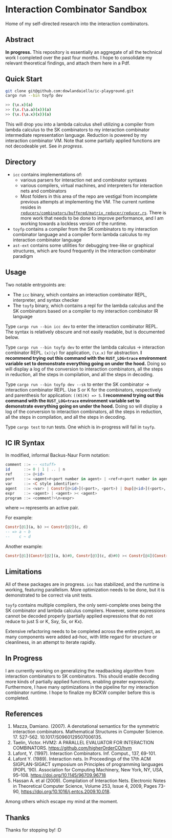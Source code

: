 # Interaction Combinator Sandbox

Home of my self-directed research into the interaction combinators.

## Abstract

**In progress.** This repository is essentially an aggregate of all the technical work I completed over the past four months. I hope to consolidate my relevant theoretical findings, and attach them here in a Pdf.

## Quick Start

```bash
git clone git@github.com:dowlandaiello/ic-playground.git
cargo run --bin toyfp dev

>> (\x.x)(a)
>> (\x.(\a.a)(x))(a)
>> (\x.(\a.x)(x))(a)
```

This will drop you into a lambda calculus shell utilizing a compiler from lambda calculus to the SK combinators to my interaction combinator intermediate representation language. Reduction is powered by my interaction combinator VM. Note that some partially applied functions are not decodeable yet. See *in progress*.

## Directory

- `icc` contains implementations of:
  - various parsers for interaction net and combinator syntaxes
  - various compilers, virtual machines, and interpreters for interaction nets and combinators
  - Most folders in this area of the repo are vestigal from incomplete previous attempts at implementing the VM. The current runtime resides in [`reducers/combinators/buffered/matrix_reducer/reducer.rs`](https://github.com/dowlandaiello/ic-sandbox/blob/master/icc/src/reducers/combinators/buffered/adjacency_matrix/reducer.rs). There is more work that needs to be done to improve performance, and I am working towards a lockless version of the runtime.
- `toyfp` contains a compiler from the SK combinators to my interaction combinator language and a compiler form lambda calculus to my interaction combinator language
- `ast-ext` contains some utilities for debugging tree-like or graphical structures, which are found frequently in the interaction combinator paradigm

## Usage

Two notable entrypoints are:

- The `icc` binary, which contains an interaction combinator REPL, interpreter, and syntax checker
- The `toyfp` binary, which contains a repl for the lambda calculus and the SK combinators based on a compiler to my interaction combinator IR language

Type `cargo run --bin icc dev` to enter the interaction combinator REPL. The syntax is relatively obscure and not easily readable, but is documented below.

Type `cargo run --bin toyfp dev` to enter the lambda calculus -> interaction combinator REPL. `(x)(y)` for application, `(\x.x)` for abstraction. **I recommend trying out this command with the `RUST_LOG=trace` environment variable set to demonstrate everything going on under the hood.** Doing so will display a log of the conversion to interaction combinators, all the steps in reduction, all the steps in compilation, and all the steps in decoding.

Type `cargo run --bin toyfp dev --sk` to enter the SK combinator -> interaction combinator REPL. Use S or K for the combinators, respectively and parenthesis for application: `((KS)K) => S`. **I recommend trying out this command with the `RUST_LOG=trace` environment variable set to demonstrate everything going on under the hood.** Doing so will display a log of the conversion to interaction combinators, all the steps in reduction, all the steps in compilation, and all the steps in decoding.

Type `cargo test` to run tests. One which is in-progress will fail in `toyfp`.

## IC IR Syntax

In modified, informal Backus-Naur Form notation:

```haskell
comment ::= -- <stuff>
id      ::= 0 | 1 | .. | n
ref     ::= @<id>
port    ::= <agent>#<port number in agent> | <ref>#<port number in agent>
var     ::= <C style identifier>
agent   ::= <var> | Constr[@<id>](<port>, <port>) | Dup[@<id>](<port>, <port>) | Era[@<id>](<port>)
expr    ::= <agent> | <agent> >< <agent>
program ::= <comment?>\n<expr>
```

where `><` represents an active pair.

For example:

```haskell
Constr[@1](a, b) >< Constr[@2](c, d)
-- => a ~ b
--    c ~ d
```

Another example:

```haskell
Constr[@1](Constr[@2](a, b)#0, Constr[@3](c, d)#0) >< Constr[@4](Constr[@5](e, f)#0, Constr[@6](g, h)#0)
```

## Limitations

All of these packages are in progress. `icc` has stabilized, and the runtime is working, featuring parallelism. More optimization needs to be done, but it is demonstrated to be correct via unit tests.

`toyfp` contains multiple compilers, the only semi-complete ones being the SK combinator and lambda calculus compilers. However, some expressions cannot be decoded properly (partially applied expressions that do not reduce to just S or K, Sxy, Sx, or Kx).

Extensive refactoring needs to be completed across the entire project, as many components were added ad-hoc, with little regard for structure or cleanliness, in an attempt to iterate rapidly.

## In Progress

I am currently working on generalizing the readbacking algorithm from interaction combinators to SK combinators. This should enable decoding more kinds of partially applied functions, enabling greater expressivity.
Furthermore, I have many optimizations in the pipeline for my interaction combinator runtime. I hope to finalize my BCKW compiler before this is completed.

## References

1. Mazza, Damiano. (2007). A denotational semantics for the symmetric interaction combinators. Mathematical Structures in Computer Science. 17. 527-562. 10.1017/S0960129507006135.
2. Taelin, Victor. HVM2: A PARALLEL EVALUATOR FOR INTERACTION COMBINATORS. https://github.com/higherOrderCO/hvm
3. Lafont, Y. (1997). Interaction Combinators. Inf. Comput., 137, 69-101.
4. Lafont Y. (1989). Interaction nets. In Proceedings of the 17th ACM SIGPLAN-SIGACT symposium on Principles of programming languages (POPL '90). Association for Computing Machinery, New York, NY, USA, 95–108. https://doi.org/10.1145/96709.96718
5. Hassan A. et al (2009). Compilation of Interaction Nets. Electronic Notes in Theoretical Computer Science, Volume 253, Issue 4, 2009, Pages 73-90, https://doi.org/10.1016/j.entcs.2009.10.018.

Among others which escape my mind at the moment.

## Thanks

Thanks for stopping by! :D
